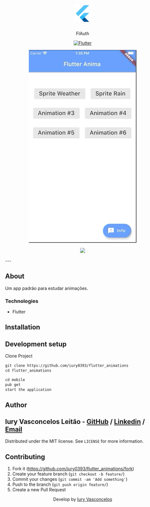 <h1 align="center"><img src="./gitdocs/flutter-logo.png" alt="Flutter" /></h1>
<p align="center">FlAuth</p>
<p align="center">
  <a href="https://flutter.dev/">
    <img src="https://img.shields.io/badge/Flutter-CP-blue?style=plastic&logo=Flutter" alt="Flutter" />
  </a>
</p>
<p align="center"><img src="./gitdocs/anima1.gif" /></p>
<p align="center"><img src="./gitdocs/anima2.gif" /></p>
---

## About

Um app padrão para estudar animações.

### Technologies

<ul>
    <li>Flutter</li>
</ul>

## Installation

## Development setup

Clone Project

```git
git clone https://github.com/iury0393/flutter_animations
cd flutter_animations
```

```ssh
cd mobile
pub get
start the application
```

## Author

## Iury Vasconcelos Leitão - [GitHub](https://github.com/iury0393) / [Linkedin](https://www.linkedin.com/in/iury-vasconcelos-dev/) / [Email](mailto:iury0393@gmail.com)

Distributed under the MIT license. See `LICENSE` for more information.

## Contributing

1. Fork it (<https://github.com/iury0393/flutter_animations/fork>)
2. Create your feature branch (`git checkout -b feature/`)
3. Commit your changes (`git commit -am 'Add something'`)
4. Push to the branch (`git push origin feature/`)
5. Create a new Pull Request

<p align="center">Develop by <a href="https://github.com/iury0393">Iury Vasconcelos</a></p>